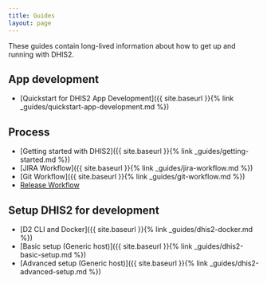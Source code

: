 ```yaml
---
title: Guides
layout: page
---
```


These guides contain long-lived information about how to get up and
running with DHIS2.

## App development

- [Quickstart for DHIS2 App Development]({{ site.baseurl }}{% link _guides/quickstart-app-development.md %})

## Process

-   [Getting started with DHIS2]({{ site.baseurl }}{% link _guides/getting-started.md %})
-   [JIRA Workflow]({{ site.baseurl }}{% link _guides/jira-workflow.md %})
-   [Git Workflow]({{ site.baseurl }}{% link _guides/git-workflow.md %})
-   [Release Workflow](https://github.com/dhis2/notes/blob/master/platform/processes/dhis2-release-lifecycle.md)

## Setup DHIS2 for development

-   [D2 CLI and Docker]({{ site.baseurl }}{% link _guides/dhis2-docker.md %})
-   [Basic setup (Generic host)]({{ site.baseurl }}{% link _guides/dhis2-basic-setup.md %})
-   [Advanced setup (Generic host)]({{ site.baseurl }}{% link _guides/dhis2-advanced-setup.md %})
